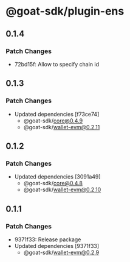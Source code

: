 # @goat-sdk/plugin-ens

## 0.1.4

### Patch Changes

- 72bd15f: Allow to specify chain id

## 0.1.3

### Patch Changes

- Updated dependencies [f73ce74]
  - @goat-sdk/core@0.4.9
  - @goat-sdk/wallet-evm@0.2.11

## 0.1.2

### Patch Changes

- Updated dependencies [3091a49]
  - @goat-sdk/core@0.4.8
  - @goat-sdk/wallet-evm@0.2.10

## 0.1.1

### Patch Changes

- 9371f33: Release package
- Updated dependencies [9371f33]
  - @goat-sdk/wallet-evm@0.2.9
